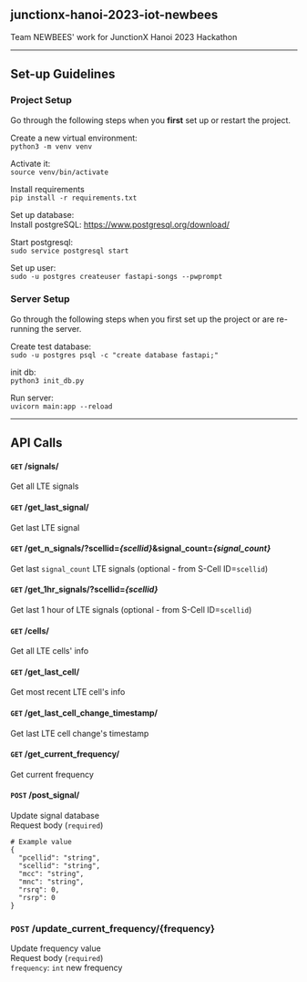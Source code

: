 ## junctionx-hanoi-2023-iot-newbees

Team NEWBEES' work for JunctionX Hanoi 2023 Hackathon

---------

## Set-up Guidelines
### Project Setup
Go through the following steps when you **first** set up or restart the project.

Create a new virtual environment:<br>
`python3 -m venv venv`

Activate it:<br>
`source venv/bin/activate`

Install requirements<br>
`pip install -r requirements.txt`

Set up database:<br>
Install postgreSQL: https://www.postgresql.org/download/

Start postgresql:<br>
`sudo service postgresql start`

Set up user:<br>
`sudo -u postgres createuser fastapi-songs --pwprompt`

### Server Setup
Go through the following steps when you first set up the project or are re-running the server.

Create test database:<br>
`sudo -u postgres psql -c "create database fastapi;"`

init db:<br>
`python3 init_db.py`

Run server:<br>
`uvicorn main:app --reload`

---

## API Calls
#### `GET` /signals/
Get all LTE signals

#### `GET` /get_last_signal/
Get last LTE signal

#### `GET` /get_n_signals/?scellid=*{scellid}*&signal_count=*{signal_count}*
Get last `signal_count` LTE signals (optional - from S-Cell ID=`scellid`)

#### `GET` /get_1hr_signals/?scellid=*{scellid}*
Get last 1 hour of LTE signals (optional - from S-Cell ID=`scellid`)

#### `GET` /cells/
Get all LTE cells' info

#### `GET` /get_last_cell/
Get most recent LTE cell's info

#### `GET` /get_last_cell_change_timestamp/
Get last LTE cell change's timestamp

#### `GET` /get_current_frequency/
Get current frequency

#### `POST` /post_signal/
Update signal database<br>
Request body (`required`)<br>

```
# Example value
{
  "pcellid": "string",
  "scellid": "string",
  "mcc": "string",
  "mnc": "string",
  "rsrq": 0,
  "rsrp": 0
}
```

### `POST` /update_current_frequency/{frequency}
Update frequency value<br>
Request body (`required`)<br>
    `frequency`: `int` new frequency